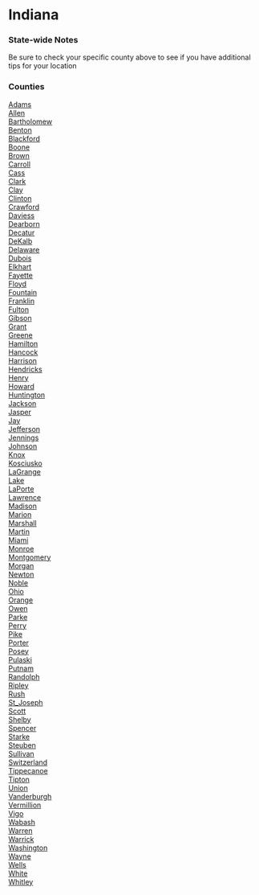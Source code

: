 # Indiana

### State-wide Notes
Be sure to check your specific county above to see if you have additional tips for your location

### Counties
[Adams](Adams.md)\
[Allen](Allen.md)\
[Bartholomew](Bartholomew.md)\
[Benton](Benton.md)\
[Blackford](Blackford.md)\
[Boone](Boone.md)\
[Brown](Brown.md)\
[Carroll](Carroll.md)\
[Cass](Cass.md)\
[Clark](Clark.md)\
[Clay](Clay.md)\
[Clinton](Clinton.md)\
[Crawford](Crawford.md)\
[Daviess](Daviess.md)\
[Dearborn](Dearborn.md)\
[Decatur](Decatur.md)\
[DeKalb](DeKalb.md)\
[Delaware](Delaware.md)\
[Dubois](Dubois.md)\
[Elkhart](Elkhart.md)\
[Fayette](Fayette.md)\
[Floyd](Floyd.md)\
[Fountain](Fountain.md)\
[Franklin](Franklin.md)\
[Fulton](Fulton.md)\
[Gibson](Gibson.md)\
[Grant](Grant.md)\
[Greene](Greene.md)\
[Hamilton](Hamilton.md)\
[Hancock](Hancock.md)\
[Harrison](Harrison.md)\
[Hendricks](Hendricks.md)\
[Henry](Henry.md)\
[Howard](Howard.md)\
[Huntington](Huntington.md)\
[Jackson](Jackson.md)\
[Jasper](Jasper.md)\
[Jay](Jay.md)\
[Jefferson](Jefferson.md)\
[Jennings](Jennings.md)\
[Johnson](Johnson.md)\
[Knox](Knox.md)\
[Kosciusko](Kosciusko.md)\
[LaGrange](LaGrange.md)\
[Lake](Lake.md)\
[LaPorte](LaPorte.md)\
[Lawrence](Lawrence.md)\
[Madison](Madison.md)\
[Marion](Marion.md)\
[Marshall](Marshall.md)\
[Martin](Martin.md)\
[Miami](Miami.md)\
[Monroe](Monroe.md)\
[Montgomery](Montgomery.md)\
[Morgan](Morgan.md)\
[Newton](Newton.md)\
[Noble](Noble.md)\
[Ohio](Ohio.md)\
[Orange](Orange.md)\
[Owen](Owen.md)\
[Parke](Parke.md)\
[Perry](Perry.md)\
[Pike](Pike.md)\
[Porter](Porter.md)\
[Posey](Posey.md)\
[Pulaski](Pulaski.md)\
[Putnam](Putnam.md)\
[Randolph](Randolph.md)\
[Ripley](Ripley.md)\
[Rush](Rush.md)\
[St_Joseph](St_Joseph.md)\
[Scott](Scott.md)\
[Shelby](Shelby.md)\
[Spencer](Spencer.md)\
[Starke](Starke.md)\
[Steuben](Steuben.md)\
[Sullivan](Sullivan.md)\
[Switzerland](Switzerland.md)\
[Tippecanoe](Tippecanoe.md)\
[Tipton](Tipton.md)\
[Union](Union.md)\
[Vanderburgh](Vanderburgh.md)\
[Vermillion](Vermillion.md)\
[Vigo](Vigo.md)\
[Wabash](Wabash.md)\
[Warren](Warren.md)\
[Warrick](Warrick.md)\
[Washington](Washington.md)\
[Wayne](Wayne.md)\
[Wells](Wells.md)\
[White](White.md)\
[Whitley](Whitley.md)